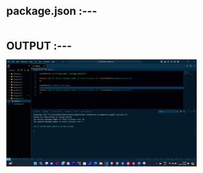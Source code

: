 # package.json :---
```

```

# OUTPUT :---
<img src="Assigment_10.png" alt="OUTPUT OF Assigment 10" title="Assigment 10 photo">
